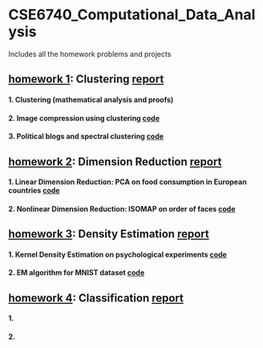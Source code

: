 # CSE6740_Computational_Data_Analysis
Includes all the homework problems and projects
## [homework 1](https://github.com/sliao7/CSE6740_Computational_Data_Analysis/tree/main/homework1): Clustering [ report ](https://github.com/sliao7/CSE6740_Computational_Data_Analysis/blob/main/homework1/Shasha_Liao_HW1_report.pdf)
#### 1. Clustering (mathematical analysis and proofs)

#### 2. Image compression using clustering [ code ](https://github.com/sliao7/CSE6740_Computational_Data_Analysis/tree/main/homework1/python)

#### 3. Political blogs and spectral clustering [ code ](https://github.com/sliao7/CSE6740_Computational_Data_Analysis/blob/main/homework1/python/spectral_clustering.py)

## [homework 2](https://github.com/sliao7/CSE6740_Computational_Data_Analysis/tree/main/homework2): Dimension Reduction [ report ](https://github.com/sliao7/CSE6740_Computational_Data_Analysis/blob/main/homework2/Shasha_Liao_HW2_report.pdf) 
#### 1. Linear Dimension Reduction: PCA on food consumption in European countries [ code ](https://github.com/sliao7/CSE6740_Computational_Data_Analysis/blob/main/homework2/python/food_PCA.py)
#### 2. Nonlinear Dimension Reduction: ISOMAP on order of faces [ code ](https://github.com/sliao7/CSE6740_Computational_Data_Analysis/blob/main/homework2/python/isomap.py)

## [homework 3](https://github.com/sliao7/CSE6740_Computational_Data_Analysis/tree/main/homework3): Density Estimation [ report ](https://github.com/sliao7/CSE6740_Computational_Data_Analysis/blob/main/homework3/Shasha_Liao_HW3_report.pdf) 
#### 1. Kernel Density Estimation on psychological experiments [ code ](https://github.com/sliao7/CSE6740_Computational_Data_Analysis/blob/main/homework3/python/density_estimation.py)
#### 2. EM algorithm for MNIST dataset [ code ](https://github.com/sliao7/CSE6740_Computational_Data_Analysis/blob/main/homework3/python/EM_scipy.py)

## [homework 4](https://github.com/sliao7/CSE6740_Computational_Data_Analysis/tree/main/homework4): Classification [ report ](https://github.com/sliao7/CSE6740_Computational_Data_Analysis/blob/main/homework4/Liao_Shasha_HW4_report.pdf)
#### 1. 
#### 2.
